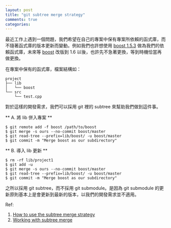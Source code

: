 ```yaml
---
layout: post
title: "git subtree merge strategy"
comments: true
categories: 
---
```

最近工作上遇到一個問題，我們希望在自己的專案中保有專案所依賴的函式庫，而不隨著函式庫的版本更新而變動。例如我們也許想使用
[boost 1.5.3](http://www.boost.org/users/history/version_1_53_0.html) 做為我們的依賴函式庫，未來等 [boost](http://www.boost.org/) 改版到 1.6 以後，也許先不急著更換，等到時機恰當再做更換。

在專案中保有的函式庫，檔案結構如：
```
project
├── lib
│   └── boost
└── src
    └── test.cpp
```

對於這樣的開發需求，我們可以採用 git 裡的 subtree 來幫助我們做到這件事。

** A. 將 lib 併入專案 **
``` 
$ git remote add -f boost /path/to/boost
$ git merge -s ours --no-commit boost/master
$ git read-tree --prefix=lib/boost/ -u boost/master
$ git commit -m "Merge boost as our subdirectory"
```

** B. 導入 lib 更新 **
```
$ rm -rf lib/project1
$ git add -u
$ git merge -s ours --no-commit boost/master
$ git read-tree --prefix=lib/boost/ -u boost/master
$ git commit -m "Merge boost as our subdirectory"
```

之所以採用 git subtree，而不採用 git submodule。是因為 git submodule 的更新原則基本上是會更新到最新的版本，以我們的開發需求並不適用。

Ref: 

1. [How to use the subtree merge strategy](https://www.kernel.org/pub/software/scm/git/docs/howto/using-merge-subtree.html)
2. [Working with subtree merge](https://help.github.com/articles/working-with-subtree-merge)
